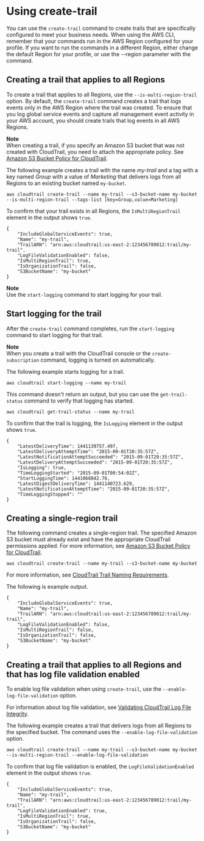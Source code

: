# Using create\-trail<a name="cloudtrail-create-and-update-a-trail-by-using-the-aws-cli-create-trail"></a>

You can use the `create-trail` command to create trails that are specifically configured to meet your business needs\. When using the AWS CLI, remember that your commands run in the AWS Region configured for your profile\. If you want to run the commands in a different Region, either change the default Region for your profile, or use the \-\-region parameter with the command\.

## Creating a trail that applies to all Regions<a name="cloudtrail-create-and-update-a-trail-by-using-the-aws-cli-examples-mrt"></a>

To create a trail that applies to all Regions, use the `--is-multi-region-trail` option\. By default, the `create-trail` command creates a trail that logs events only in the AWS Region where the trail was created\. To ensure that you log global service events and capture all management event activity in your AWS account, you should create trails that log events in all AWS Regions\.

**Note**  
When creating a trail, if you specify an Amazon S3 bucket that was not created with CloudTrail, you need to attach the appropriate policy\. See [Amazon S3 Bucket Policy for CloudTrail](create-s3-bucket-policy-for-cloudtrail.md)\.

The following example creates a trail with the name *my\-trail* and a tag with a key named *Group* with a value of *Marketing* that delivers logs from all Regions to an existing bucket named `my-bucket`\.

```
aws cloudtrail create-trail --name my-trail --s3-bucket-name my-bucket --is-multi-region-trail --tags-list [key=Group,value=Marketing]
```

To confirm that your trail exists in all Regions, the `IsMultiRegionTrail` element in the output shows `true`\.

```
{
    "IncludeGlobalServiceEvents": true, 
    "Name": "my-trail", 
    "TrailARN": "arn:aws:cloudtrail:us-east-2:123456789012:trail/my-trail", 
    "LogFileValidationEnabled": false, 
    "IsMultiRegionTrail": true, 
    "IsOrganizationTrail": false,
    "S3BucketName": "my-bucket"
}
```

**Note**  
Use the `start-logging` command to start logging for your trail\.

## Start logging for the trail<a name="cloudtrail-create-and-update-a-trail-by-using-the-aws-cli-examples-single-start-logging"></a>

After the `create-trail` command completes, run the `start-logging` command to start logging for that trail\.

**Note**  
When you create a trail with the CloudTrail console or the `create-subscription` command, logging is turned on automatically\.

The following example starts logging for a trail\.

```
aws cloudtrail start-logging --name my-trail
```

This command doesn't return an output, but you can use the `get-trail-status` command to verify that logging has started\.

```
aws cloudtrail get-trail-status --name my-trail
```

To confirm that the trail is logging, the `IsLogging` element in the output shows `true`\.

```
{
    "LatestDeliveryTime": 1441139757.497, 
    "LatestDeliveryAttemptTime": "2015-09-01T20:35:57Z", 
    "LatestNotificationAttemptSucceeded": "2015-09-01T20:35:57Z", 
    "LatestDeliveryAttemptSucceeded": "2015-09-01T20:35:57Z", 
    "IsLogging": true, 
    "TimeLoggingStarted": "2015-09-01T00:54:02Z", 
    "StartLoggingTime": 1441068842.76, 
    "LatestDigestDeliveryTime": 1441140723.629, 
    "LatestNotificationAttemptTime": "2015-09-01T20:35:57Z", 
    "TimeLoggingStopped": ""
}
```

## Creating a single\-region trail<a name="cloudtrail-create-and-update-a-trail-by-using-the-aws-cli-examples-single"></a>

The following command creates a single\-region trail\. The specified Amazon S3 bucket must already exist and have the appropriate CloudTrail permissions applied\. For more information, see [Amazon S3 Bucket Policy for CloudTrail](create-s3-bucket-policy-for-cloudtrail.md)\.

```
aws cloudtrail create-trail --name my-trail --s3-bucket-name my-bucket
```

For more information, see [CloudTrail Trail Naming Requirements](cloudtrail-trail-naming-requirements.md)\.

The following is example output\.

```
{
    "IncludeGlobalServiceEvents": true, 
    "Name": "my-trail", 
    "TrailARN": "arn:aws:cloudtrail:us-east-2:123456789012:trail/my-trail", 
    "LogFileValidationEnabled": false,
    "IsMultiRegionTrail": false,
    "IsOrganizationTrail": false, 
    "S3BucketName": "my-bucket"
}
```

## Creating a trail that applies to all Regions and that has log file validation enabled<a name="cloudtrail-create-and-update-a-trail-by-using-the-aws-cli-examples-mrtlfi"></a>

To enable log file validation when using `create-trail`, use the `--enable-log-file-validation` option\.

For information about log file validation, see [Validating CloudTrail Log File Integrity](cloudtrail-log-file-validation-intro.md)\.

The following example creates a trail that delivers logs from all Regions to the specified bucket\. The command uses the `--enable-log-file-validation` option\. 

```
aws cloudtrail create-trail --name my-trail --s3-bucket-name my-bucket --is-multi-region-trail --enable-log-file-validation
```

To confirm that log file validation is enabled, the `LogFileValidationEnabled` element in the output shows `true`\.

```
{
    "IncludeGlobalServiceEvents": true, 
    "Name": "my-trail", 
    "TrailARN": "arn:aws:cloudtrail:us-east-2:123456789012:trail/my-trail", 
    "LogFileValidationEnabled": true, 
    "IsMultiRegionTrail": true, 
    "IsOrganizationTrail": false,
    "S3BucketName": "my-bucket"
}
```